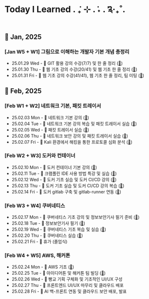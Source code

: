 # Today I Learned . ݁₊ ⊹ . ݁˖ . ݁༉‧₊˚.

## 🍰 Jan, 2025

### [Jan W5 + W1] 그림으로 이해하는 개발자 기본 개념 총정리

- 25.01.29 Wed - 📓 GIT 활용 강의 수강(7/7) 및 한 줄 정리 ([🔗](https://github.com/100-hours-a-week/donen-til/blob/main/Jan/2025-01-29.md))
- 25.01.30 Thu - 📓 웹 기초 강의 수강(20/41) 및 웹 기초 한 줄 정리 ([🔗](https://github.com/100-hours-a-week/donen-til/blob/main/Jan/2025-01-30.md))
- 25.01.31 Fri - 📓 웹 기초 강의 수강(41/41), 웹 기초 한 줄 정리, 팀 미팅 ([🔗](https://github.com/100-hours-a-week/donen-til/blob/main/Jan/2025-01-31.md))

## 🍰 Feb, 2025

### [Feb W1 + W2] 네트워크 기본, 패킷 트레이서

- 25.02.03 Mon - 🍎 네트워크 기본 강의 ([🔗](https://github.com/100-hours-a-week/donen-til/blob/main/Feb/2025-02-03.md))
- 25.02.04 Tue - 🍥 네트워크 기본 강의 복습 및 패킷 트레이서 실습 ([🔗](https://github.com/100-hours-a-week/donen-til/blob/main/Feb/2025-02-04.md))
- 25.02.05 Wed - 🍥 패킷 트레이서 실습 ([🔗](https://github.com/100-hours-a-week/donen-til/blob/main/Feb/2025-02-05.md))
- 25.02.06 Thu - 🍥 네트워크 보안 강의 및 패킷 트레이서 실습 ([🔗](https://github.com/100-hours-a-week/donen-til/blob/main/Feb/2025-02-06.md))
- 25.02.07 Fri - 🍥 Kali 환경에서 해킹을 통한 프로토콜 심화 분석 ([🔗](https://github.com/100-hours-a-week/donen-til/blob/main/Feb/2025-02-07.md))

### [Feb W2 + W3] 도커와 컨테이너

- 25.02.10 Mon - 🍎 도커 컨테이너 기본 강의 ([🔗](https://github.com/100-hours-a-week/donen-til/blob/main/Feb/2025-02-10.md))
- 25.02.11 Tue - 🫧 크램폴린 IDE 사용 방법 특강 및 실습 ([🔗](https://github.com/100-hours-a-week/donen-til/blob/main/Feb/2025-02-11.md))
- 25.02.12 Wed - 🍥 도커 기초 실습 및 도커 CI/CD 강의 ([🔗](https://github.com/100-hours-a-week/donen-til/blob/main/Feb/2025-02-12.md))
- 25.02.13 Thu - 🍥 도커 기초 실습 및 도커 CI/CD 강의 복습 ([🔗](https://github.com/100-hours-a-week/donen-til/blob/main/Feb/2025-02-13.md))
- 25.02.14 Fri - 🍥 도커 gitlab 구축 및 gitlab-runner 연동 ([🔗](https://github.com/100-hours-a-week/donen-til/blob/main/Feb/2025-02-14.md))

### [Feb W3 + W4] 쿠버네티스

- 25.02.17 Mon - 🍎 쿠버네티스 기초 강의 및 정보보안기사 필기 준비 ([🔗](https://github.com/100-hours-a-week/donen-til/blob/main/Feb/2025-02-17.md))
- 25.02.18 Tue - 🍡 정보보안기사 필기 ([🔗](https://github.com/100-hours-a-week/donen-til/blob/main/Feb/2025-02-18.md))
- 25.02.19 Wed - 🍅 쿠버네티스 기초 복습 및 실습 ([🔗](https://github.com/100-hours-a-week/donen-til/blob/main/Feb/2025-02-19.md))
- 25.02.20 Thu - 🍎 쿠버네티스 실습 ([🔗](https://github.com/100-hours-a-week/donen-til/blob/main/Feb/2025-02-20.md))
- 25.02.21 Fri - 🌺 휴가 (졸업식)

### [Feb W4 + W5] AWS, 해커톤

- 25.02.24 Mon - 🍎 AWS 기초 ([🔗](https://github.com/100-hours-a-week/donen-til/blob/main/Feb/2025-02-24.md))
- 25.02.25 Tue - 🍮 아이디어톤 및 해커톤 팀 빌딩 ([🔗](https://github.com/100-hours-a-week/donen-til/blob/main/Feb/2025-02-25.md))
- 25.02.26 Wed - 🍮 빵교 기획 구체화 및 기초적인 UI/UX 구성
- 25.02.27 Thu - 🍮 프론트엔드 UI/UX 마무리 및 클라우드 배포
- 25.02.28 Fri - 🍮 AI 백-프론트 연동 및 클라우드 보안 배포, 발표